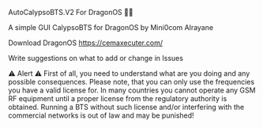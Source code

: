 AutoCalypsoBTS.V2 For DragonOS 📱📞

A simple GUI CalypsoBTS for DragonOS by Mini0com Alrayane

Download DragonOS https://cemaxecuter.com/

Write suggestions on what to add or change in Issues

⚠️ Alert ⚠️
First of all, you need to understand what are you doing and any possible consequences. Please note, that you can only use the frequencies you have a valid license for. In many countries you cannot operate any GSM RF equipment until a proper license from the regulatory authority is obtained. Running a BTS without such license and/or interfering with the commercial networks is out of law and may be punished!

